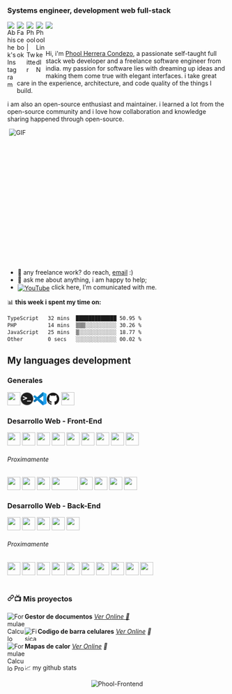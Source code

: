 ### Systems engineer, development web full-stack
<a href="https://www.instagram.com/phooldx/">
  <img align="left" alt="Abhishek's Instagram" width="22px" src="https://raw.githubusercontent.com/hussainweb/hussainweb/main/icons/instagram.png" />
</a>
<a href="https://www.facebook.com/phool.herreracondezo/" rel="nofollow"><img align="left" alt="Facebook" width="22px" src="https://cdn.icon-icons.com/icons2/555/PNG/512/facebook_icon-icons.com_53612.png" data-canonical-src="https://1000marcas.net/wp-content/uploads/2019/11/Instagram-logo.png" style="max-width:100%;">
</a>
<a href="">
  <img align="left" alt="Phool | Twitter" width="22px" src="https://raw.githubusercontent.com/peterthehan/peterthehan/master/assets/twitter.svg" />
</a>
<a href="https://www.linkedin.com/in/phool-antony-herrera-condezo-143004205/">
  <img align="left" alt="Phool LinkedIN" width="22px" src="https://raw.githubusercontent.com/peterthehan/peterthehan/master/assets/linkedin.svg" />
</a>



![](https://visitor-badge.glitch.me/badge?page_id=Phool-Frontend)

<br />

Hi, i'm [Phool Herrera Condezo](https://www.linkedin.com/in/phool-antony-herrera-condezo-143004205/), a passionate self-taught full stack web developer and a freelance software engineer from india. my passion for software lies with dreaming up ideas and making them come true with elegant interfaces. i take great care in the experience, architecture, and code quality of the things I build.

i am also an open-source enthusiast and maintainer. i learned a lot from the open-source community and i love how collaboration and knowledge sharing happened through open-source.


  <img align="right" alt="GIF" src="https://github.com/abhisheknaiidu/abhisheknaiidu/blob/master/code.gif?raw=true" width="500" height="320" />
  
- 💼 any freelance work? do reach, [email](mailto:phool_05@hotmail.com) :)
- 💬 ask me about anything, i am happy to help;
- <a href="https://api.whatsapp.com/send?phone=51928450226&text=Hola!!!%20vi%20tu%20perfil%20de%20Github,%20y%20decidi%20contactarte." rel="nofollow"><img align="center" alt="YouTube" width="22px" src="https://cdn.icon-icons.com/icons2/373/PNG/256/Whatsapp_37229.png" data-canonical-src="https://cdn.icon-icons.com/icons2/373/PNG/256/Whatsapp_37229.png" style="max-width:100%;"></a> click here, I'm comunicated with me.



📊 **this week i spent my time on:**
<!--START_SECTION:waka-->

```text
TypeScript   32 mins  █████████████ 50.95 %
PHP          14 mins  ▒▒▒░░░░░░░░░░ 30.26 %
JavaScript   25 mins  ▒░░░░░░░░░░░░ 18.77 %
Other        0 secs   ░░░░░░░░░░░░░ 00.02 %
```

<!--END_SECTION:waka-->


<h2>My languages development</h2>
<h3>Generales</h3>
<a><img width="30" height="30"  src="https://raw.githubusercontent.com/devicons/devicon/1119b9f84c0290e0f0b38982099a2bd027a48bf1/icons/github/github-original.svg"></a>
<a target="_blank" rel="noopener noreferrer" href="https://raw.githubusercontent.com/jmnote/z-icons/master/svg/git.svg"><img align="bottom" src="https://raw.githubusercontent.com/jmnote/z-icons/master/svg/git.svg" width="30" height="30" style="max-width:100%;"></a>
<a target="_blank" rel="noopener noreferrer" href="https://raw.githubusercontent.com/jmnote/z-icons/master/svg/github.svg"><img align="left" src="https://raw.githubusercontent.com/jmnote/z-icons/master/svg/github.svg" width="30" height="30" style="max-width:100%;"></a>
<a target="_blank" rel="noopener noreferrer" href="https://raw.githubusercontent.com/github/explore/80688e429a7d4ef2fca1e82350fe8e3517d3494d/topics/terminal/terminal.png"><img align="left" src="https://raw.githubusercontent.com/github/explore/80688e429a7d4ef2fca1e82350fe8e3517d3494d/topics/terminal/terminal.png" width="30" height="30" style="max-width:100%;"></a>
<a target="_blank" rel="noopener noreferrer" href="https://raw.githubusercontent.com/github/explore/80688e429a7d4ef2fca1e82350fe8e3517d3494d/topics/visual-studio-code/visual-studio-code.png"><img align="left" src="https://raw.githubusercontent.com/github/explore/80688e429a7d4ef2fca1e82350fe8e3517d3494d/topics/visual-studio-code/visual-studio-code.png" width="30" height="30" style="max-width:100%;"></a>
<h3>Desarrollo Web - Front-End</h3>
<a target="_blank" rel="noopener noreferrer" href="#"><img align="bottom" src="https://cdn.icon-icons.com/icons2/2107/PNG/512/file_type_html_icon_130541.png" width="30" height="30" style="max-width:100%;"></a>
<a target="_blank" rel="noopener noreferrer" href="#"><img align="bottom" src="https://cdn.icon-icons.com/icons2/2107/PNG/512/file_type_css_icon_130661.png" width="30" height="30" style="max-width:100%;"></a>
<a target="_blank" rel="noopener noreferrer" href="#"><img align="bottom" src="https://cdn.icon-icons.com/icons2/2108/PNG/512/javascript_icon_130900.png" width="30" height="30" style="max-width:100%;"></a>
<a target="_blank" rel="noopener noreferrer" href="#"><img align="bottom" src="https://cdn.icon-icons.com/icons2/3053/PNG/512/balsamiq_mockups_macos_bigsur_icon_190357.png" width="30" height="30" style="max-width:100%;"></a>
<a target="_blank" rel="noopener noreferrer" href="#"><img align="bottom" src="https://cdn.icon-icons.com/icons2/2107/PNG/512/file_type_sass_icon_130182.png" width="30" height="30" style="max-width:100%;"></a>
<a target="_blank" rel="noopener noreferrer" href="#"><img align="bottom" src="https://cdn.icon-icons.com/icons2/2415/PNG/512/jquery_plain_wordmark_logo_icon_146445.png" width="30" height="30" style="max-width:100%;"></a>
<a target="_blank" rel="noopener noreferrer" href="#"><img align="bottom" src="https://cdn.icon-icons.com/icons2/2790/PNG/512/json_filetype_icon_177531.png" width="30" height="30" style="max-width:100%;"></a>
<a target="_blank" rel="noopener noreferrer" href="#"><img align="bottom" src="https://cdn.icon-icons.com/icons2/2631/PNG/512/google_maps_new_logo_icon_159147.png" width="30" height="30" style="max-width:100%;"></a>
<a target="_blank" rel="noopener noreferrer" href="#"><img align="bottom" src="https://upload.wikimedia.org/wikipedia/commons/b/b2/Bootstrap_logo.svg" width="30" height="30" style="max-width:100%;"></a>
    <h6>Proximamente</h6>
    <a target="_blank" rel="noopener noreferrer" href="#"><img align="bottom" src="https://cdn.icon-icons.com/icons2/2699/PNG/512/figma_logo_icon_170157.png" width="30" height="30" style="max-width:100%;"></a>
    <a target="_blank" rel="noopener noreferrer" href="#"><img align="bottom" src="https://cdn.icon-icons.com/icons2/2107/PNG/512/file_type_angular_icon_130754.png" width="30" height="30" style="max-width:100%;"></a>
    <a target="_blank" rel="noopener noreferrer" href="#"><img align="bottom" src="https://cdn.icon-icons.com/icons2/2108/PNG/512/react_icon_130845.png" width="30" height="30" style="max-width:100%;"></a>
    <a target="_blank" rel="noopener noreferrer" href="#"><img align="bottom" src="https://cdn.icon-icons.com/icons2/2699/PNG/512/vuejs_logo_icon_169247.png" width="60" height="30" style="max-width:100%;"></a>
    <a target="_blank" rel="noopener noreferrer" href="#"><img align="bottom" src="https://cdn.icon-icons.com/icons2/1088/PNG/512/1485282157-adobe-photoshop-raster-graphics-editor-cc-creative-cloud_78285.png" width="30" height="30" style="max-width:100%;"></a>
    <a target="_blank" rel="noopener noreferrer" href="#"><img align="bottom" src="https://cdn.icon-icons.com/icons2/2107/PNG/512/file_type_typescript_icon_130108.png" width="30" height="30" style="max-width:100%;"></a>
    <a target="_blank" rel="noopener noreferrer" href="#"><img align="bottom" src="https://cdn.icon-icons.com/icons2/2415/PNG/512/sketch_original_logo_icon_146342.png" width="30" height="30" style="max-width:100%;"></a>
    <a target="_blank" rel="noopener noreferrer" href="#"><img align="bottom" src="https://cdn.icon-icons.com/icons2/2415/PNG/512/gulp_plain_logo_icon_146485.png" width="30" height="30" style="max-width:100%;"></a>
        
<h3>Desarrollo Web - Back-End</h3>
<a target="_blank" rel="noopener noreferrer" href="#"><img align="bottom" src="https://cdn.icon-icons.com/icons2/2107/PNG/512/file_type_php_icon_130266.png" width="30" height="30" style="max-width:100%;"></a>
<a target="_blank" rel="noopener noreferrer" href="#"><img align="bottom" src="https://cdn.icon-icons.com/icons2/2415/PNG/512/mysql_original_wordmark_logo_icon_146417.png" width="30" height="30" style="max-width:100%;"></a>
<a target="_blank" rel="noopener noreferrer" href="#"><img align="bottom" src="https://cdn.icon-icons.com/icons2/2415/PNG/512/heroku_plain_wordmark_logo_icon_146480.png" width="30" height="30" style="max-width:100%;"></a>
<a target="_blank" rel="noopener noreferrer" href="#"><img align="bottom" src="https://cdn.icon-icons.com/icons2/3053/PNG/512/postman_macos_bigsur_icon_189815.png" width="30" height="30" style="max-width:100%;"></a>    
<a target="_blank" rel="noopener noreferrer" href="#"><img align="bottom" src="https://www.muylinux.com/wp-content/uploads/2018/02/microsoft_sqlserver.png" width="30" height="30" style="max-width:100%;"></a>   
    <h6>Proximamente</h6>
    <a target="_blank" rel="noopener noreferrer" href="#"><img align="bottom" src="https://cdn.icon-icons.com/icons2/2415/PNG/512/nodejs_original_wordmark_logo_icon_146412.png" width="30" height="30" style="max-width:100%;"></a>
    <a target="_blank" rel="noopener noreferrer" href="#"><img align="bottom" src="https://cdn.icon-icons.com/icons2/2415/PNG/512/mongodb_plain_wordmark_logo_icon_146423.png" width="30" height="30" style="max-width:100%;"></a>
    <a target="_blank" rel="noopener noreferrer" href="#"><img align="bottom" src="https://cdn.icon-icons.com/icons2/790/PNG/512/wordpress_icon-icons.com_65448.png" width="30" height="30" style="max-width:100%;"></a>
    <a target="_blank" rel="noopener noreferrer" href="#"><img align="bottom" src="https://cdn.icon-icons.com/icons2/2107/PNG/512/file_type_aws_icon_130732.png" width="30" height="30" style="max-width:100%;"></a>
    <a target="_blank" rel="noopener noreferrer" href="#"><img align="bottom" src="https://cdn.icon-icons.com/icons2/2699/PNG/512/laravel_logo_icon_170314.png" width="30" height="30" style="max-width:100%;"></a>
    <a target="_blank" rel="noopener noreferrer" href="#"><img align="bottom" src="https://cdn.icon-icons.com/icons2/2107/PNG/512/file_type_docker_icon_130643.png" width="30" height="30" style="max-width:100%;"></a>
    <a target="_blank" rel="noopener noreferrer" href="#"><img align="bottom" src="https://cdn.icon-icons.com/icons2/836/PNG/512/Shopify_icon-icons.com_66757.png" width="30" height="30" style="max-width:100%;"></a>
    <a target="_blank" rel="noopener noreferrer" href="#"><img align="bottom" src="https://cdn.icon-icons.com/icons2/2699/PNG/512/jenkins_logo_icon_170552.png" width="30" height="30" style="max-width:100%;"></a>
    <a target="_blank" rel="noopener noreferrer" href="#"><img align="bottom" src="https://cdn.icon-icons.com/icons2/2699/PNG/512/kubernetes_logo_icon_168359.png" width="30" height="30" style="max-width:100%;"></a>
    <a target="_blank" rel="noopener noreferrer" href="#"><img align="bottom" src="https://cdn.icon-icons.com/icons2/2415/PNG/512/ruby_original_wordmark_logo_icon_146364.png" width="30" height="30" style="max-width:100%;">
</a><br><br>
    
<h3><a id="user-content--mis-aplicaciones" class="anchor" aria-hidden="true" href="#-mis-aplicaciones"><svg class="octicon octicon-link" viewBox="0 0 16 16" version="1.1" width="16" height="16" aria-hidden="true"><path fill-rule="evenodd" d="M7.775 3.275a.75.75 0 001.06 1.06l1.25-1.25a2 2 0 112.83 2.83l-2.5 2.5a2 2 0 01-2.83 0 .75.75 0 00-1.06 1.06 3.5 3.5 0 004.95 0l2.5-2.5a3.5 3.5 0 00-4.95-4.95l-1.25 1.25zm-4.69 9.64a2 2 0 010-2.83l2.5-2.5a2 2 0 012.83 0 .75.75 0 001.06-1.06 3.5 3.5 0 00-4.95 0l-2.5 2.5a3.5 3.5 0 004.95 4.95l1.25-1.25a.75.75 0 00-1.06-1.06l-1.25 1.25a2 2 0 01-2.83 0z"></path></svg></a><g-emoji class="g-emoji" alias="tv" fallback-src="https://github.githubassets.com/images/icons/emoji/unicode/1f4fa.png">📺</g-emoji> Mis proyectos</h3>
<p><a href="https://gestor-archivos.herokuapp.com/" rel="nofollow"><img align="left" alt="Formulae Calculo" width="40px" src="https://cdn.icon-icons.com/icons2/2107/PNG/512/file_type_php_icon_130266.png" data-canonical-src="https://play-lh.googleusercontent.com/5kLMnce84PkTt4hQEnvN5iWW8FJUqlm07R7Y-V5dYch9KPloLLUghyDw9_a611A6DA=s180-rw" style="max-width:100%;"></a>
 <strong>Gestor de documentos</strong> <em><a href="www,google.com">Ver Online 👀</a></em>
<br>
<br>
<a href="#" rel="nofollow"><img align="left" alt="Fisica" width="30px" height="30px" src="https://cdn.icon-icons.com/icons2/2108/PNG/512/javascript_icon_130900.png" data-canonical-src="https://play-lh.googleusercontent.com/PRdpXg1uGaRQiP5SSJaEL8EvYtgdEC3sDBN1lclrHXINKRJezcXJ9Onr09l2yxxOX4k=s180-rw" style="max-width:100%;"></a>
 <strong>Codigo de barra celulares</strong> <em><a href="https://gestor-archivos.herokuapp.com/">Ver Online</a> 👀</em>
<br>
<br>
<a href="#" rel="nofollow"><img align="left" alt="Formulae Calculo Pro" width="40px" src="https://cdn.icon-icons.com/icons2/2107/PNG/512/file_type_php_icon_130266.png" data-canonical-src="https://play-lh.googleusercontent.com/5kLMnce84PkTt4hQEnvN5iWW8FJUqlm07R7Y-V5dYch9KPloLLUghyDw9_a611A6DA=s180-rw" style="max-width:100%;"></a>
 <strong>Mapas de calor</strong> <em><a href="www,google.com">Ver Online</a> 👀</em>
<br>
<br></p>


📈 my github stats

<p align="center"> <img src="https://github-readme-stats.vercel.app/api?username=Phool-Frontend&show_icons=true&theme=gotham" alt="Phool-Frontend" />
